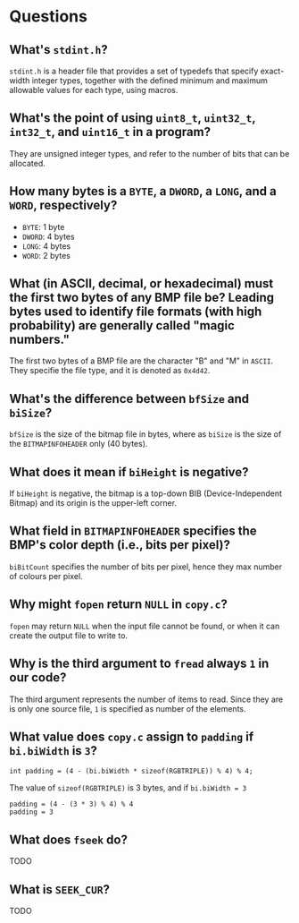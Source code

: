 # Questions

## What's `stdint.h`?

`stdint.h` is a header file that provides a set of typedefs that specify exact-width integer types, together with the defined minimum and maximum allowable values for each type, using macros.

## What's the point of using `uint8_t`, `uint32_t`, `int32_t`, and `uint16_t` in a program?

They are unsigned integer types, and refer to the number of bits that can be allocated.

## How many bytes is a `BYTE`, a `DWORD`, a `LONG`, and a `WORD`, respectively?

* `BYTE`:  1 byte
* `DWORD`: 4 bytes
* `LONG`:  4 bytes
* `WORD`:  2 bytes

## What (in ASCII, decimal, or hexadecimal) must the first two bytes of any BMP file be? Leading bytes used to identify file formats (with high probability) are generally called "magic numbers."

The first two bytes of a BMP file are the character "B" and "M" in `ASCII`. They specifie the file type, and it is denoted as `0x4d42`.

## What's the difference between `bfSize` and `biSize`?

`bfSize` is the size of the bitmap file in bytes, where as `biSize` is the size of the `BITMAPINFOHEADER` only (40 bytes).

## What does it mean if `biHeight` is negative?

If `biHeight` is negative, the bitmap is a top-down BIB (Device-Independent Bitmap) and its origin is the upper-left corner.

## What field in `BITMAPINFOHEADER` specifies the BMP's color depth (i.e., bits per pixel)?

`biBitCount` specifies the number of bits per pixel, hence they max number of colours per pixel.

## Why might `fopen` return `NULL` in `copy.c`?

`fopen` may return `NULL` when the input file cannot be found, or when it can create the output file to write to.

## Why is the third argument to `fread` always `1` in our code?

The third argument represents the number of items to read. Since they are is only one source file, `1` is specified as number of the elements.

## What value does `copy.c` assign to `padding` if `bi.biWidth` is `3`?

```
int padding = (4 - (bi.biWidth * sizeof(RGBTRIPLE)) % 4) % 4;
```

The value of `sizeof(RGBTRIPLE)` is 3 bytes, and if `bi.biWidth = 3`

```
padding = (4 - (3 * 3) % 4) % 4
padding = 3
```

## What does `fseek` do?

TODO

## What is `SEEK_CUR`?

TODO
